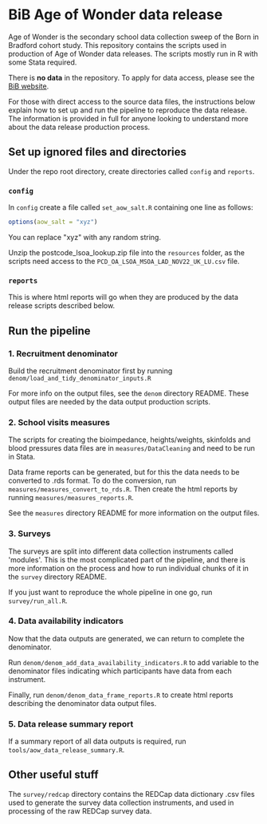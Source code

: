 # BiB Age of Wonder data release

Age of Wonder is the secondary school data collection sweep of the Born in Bradford cohort study. This repository contains the scripts used in production of Age of Wonder data releases. The scripts mostly run in R with some Stata required. 

There is **no data** in the repository. To apply for data access, please see the [BiB website](https://borninbradford.nhs.uk/research/how-to-access-data/).

For those with direct access to the source data files, the instructions below explain how to set up and run the pipeline to reproduce the data release. The information is provided in full for anyone looking to understand more about the data release production process.

## Set up ignored files and directories

Under the repo root directory, create directories called `config` and `reports`.

### `config`

In `config` create a file called `set_aow_salt.R` containing one line as follows:

```R
options(aow_salt = "xyz")
```

You can replace "xyz" with any random string.

Unzip the postcode_lsoa_lookup.zip file into the `resources` folder, as the scripts need access to the `PCD_OA_LSOA_MSOA_LAD_NOV22_UK_LU.csv` file.

### `reports`

This is where html reports will go when they are produced by the data release scripts described below.

## Run the pipeline

### 1. Recruitment denominator

Build the recruitment denominator first by running `denom/load_and_tidy_denominator_inputs.R`

For more info on the output files, see the `denom` directory README. These output files are needed by the data output production scripts.

### 2. School visits measures

The scripts for creating the bioimpedance, heights/weights, skinfolds and blood pressures data files are in `measures/DataCleaning` and need to be run in Stata.

Data frame reports can be generated, but for this the data needs to be converted to .rds format. To do the conversion, run `measures/measures_convert_to_rds.R`. Then create the html reports by running `measures/measures_reports.R`.

See the `measures` directory README for more information on the output files.

### 3. Surveys

The surveys are split into different data collection instruments called 'modules'. This is the most complicated part of the pipeline, and there is more information on the process and how to run individual chunks of it in the `survey` directory README. 

If you just want to reproduce the whole pipeline in one go, run `survey/run_all.R`.

### 4. Data availability indicators

Now that the data outputs are generated, we can return to complete the denominator.

Run `denom/denom_add_data_availability_indicators.R` to add variable to the denominator files indicating which participants have data from each instrument.

Finally, run `denom/denom_data_frame_reports.R` to create html reports describing the denominator data output files.

### 5. Data release summary report

If a summary report of all data outputs is required, run `tools/aow_data_release_summary.R`.

## Other useful stuff

The `survey/redcap` directory contains the REDCap data dictionary .csv files used to generate the survey data collection instruments, and used in processing of the raw REDCap survey data.




